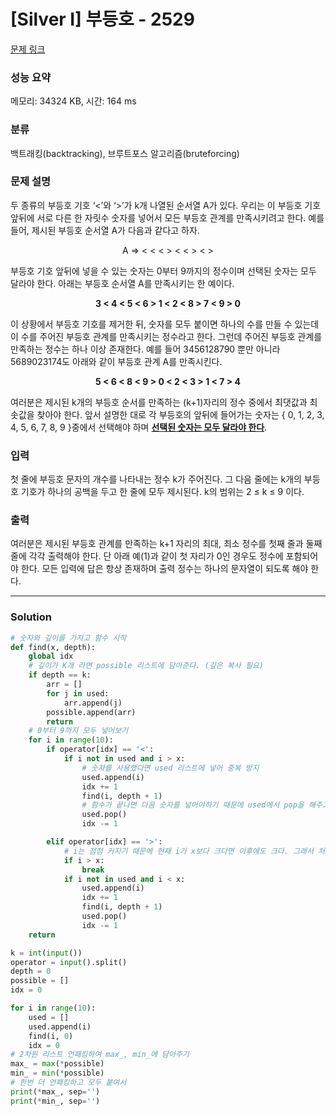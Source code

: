 # [Silver I] 부등호 - 2529 

[문제 링크](https://www.acmicpc.net/problem/2529) 

### 성능 요약

메모리: 34324 KB, 시간: 164 ms

### 분류

백트래킹(backtracking), 브루트포스 알고리즘(bruteforcing)

### 문제 설명

<p>두 종류의 부등호 기호 ‘<’와 ‘>’가 k개 나열된 순서열 A가 있다. 우리는 이 부등호 기호 앞뒤에 서로 다른 한 자릿수 숫자를 넣어서 모든 부등호 관계를 만족시키려고 한다. 예를 들어, 제시된 부등호 순서열 A가 다음과 같다고 하자. </p>

<p style="text-align: center;">A ⇒ < < < > < < > < ></p>

<p>부등호 기호 앞뒤에 넣을 수 있는 숫자는 0부터 9까지의 정수이며 선택된 숫자는 모두 달라야 한다. 아래는 부등호 순서열 A를 만족시키는 한 예이다. </p>

<p style="text-align: center;"><strong>3 < 4 < 5 < 6 > 1 < 2 < 8 > 7 < 9 > 0</strong></p>

<p>이 상황에서 부등호 기호를 제거한 뒤, 숫자를 모두 붙이면 하나의 수를 만들 수 있는데 이 수를 주어진 부등호 관계를 만족시키는 정수라고 한다. 그런데 주어진 부등호 관계를 만족하는 정수는 하나 이상 존재한다. 예를 들어 3456128790 뿐만 아니라 5689023174도 아래와 같이 부등호 관계 A를 만족시킨다. </p>

<p style="text-align: center;"><strong>5 < 6 < 8 < 9 > 0 < 2 < 3 > 1 < 7 > 4</strong></p>

<p>여러분은 제시된 k개의 부등호 순서를 만족하는 (k+1)자리의 정수 중에서 최댓값과 최솟값을 찾아야 한다. 앞서 설명한 대로 각 부등호의 앞뒤에 들어가는 숫자는 { 0, 1, 2, 3, 4, 5, 6, 7, 8, 9 }중에서 선택해야 하며 <u><strong>선택된 숫자는 모두 달라야 한다</strong></u>. </p>

### 입력 
  
<p>첫 줄에 부등호 문자의 개수를 나타내는 정수 k가 주어진다. 그 다음 줄에는 k개의 부등호 기호가 하나의 공백을 두고 한 줄에 모두 제시된다. k의 범위는 2 ≤ k ≤ 9 이다. </p>

### 출력 

<p>여러분은 제시된 부등호 관계를 만족하는 k+1 자리의 최대, 최소 정수를 첫째 줄과 둘째 줄에 각각 출력해야 한다. 단 아래 예(1)과 같이 첫 자리가 0인 경우도 정수에 포함되어야 한다. 모든 입력에 답은 항상 존재하며 출력 정수는 하나의 문자열이 되도록 해야 한다. </p>

---

### Solution
```python
# 숫자와 깊이를 가지고 함수 시작
def find(x, depth):
    global idx
    # 깊이가 K개 라면 possible 리스트에 담아준다. (깊은 복사 필요)
    if depth == k:
        arr = []
        for j in used:
            arr.append(j)
        possible.append(arr)
        return
    # 0부터 9까지 모두 넣어보기
    for i in range(10):
        if operator[idx] == '<':
            if i not in used and i > x:
                # 숫자를 사용했다면 used 리스트에 넣어 중복 방지
                used.append(i)
                idx += 1
                find(i, depth + 1)
                # 함수가 끝나면 다음 숫자를 넣어야하기 때문에 used에서 pop을 해주고, idx도 낮춰준다.
                used.pop()
                idx -= 1

        elif operator[idx] == '>':
            # i는 점점 커지기 때문에 현재 i가 x보다 크다면 이후에도 크다. 그래서 처음에 크면 바로 break로 탐색 중지
            if i > x:
                break
            if i not in used and i < x:
                used.append(i)
                idx += 1
                find(i, depth + 1)
                used.pop()
                idx -= 1
    return

k = int(input())
operator = input().split()
depth = 0
possible = []
idx = 0

for i in range(10):
    used = []
    used.append(i)
    find(i, 0)
    idx = 0
# 2차원 리스트 언패킹하여 max_, min_에 담아주기
max_ = max(*possible)
min_ = min(*possible)
# 한번 더 언패킹하고 모두 붙여서 
print(*max_, sep='')
print(*min_, sep='')
